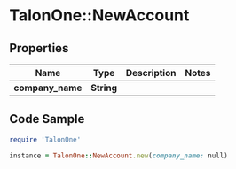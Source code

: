 # TalonOne::NewAccount

## Properties

Name | Type | Description | Notes
------------ | ------------- | ------------- | -------------
**company_name** | **String** |  | 

## Code Sample

```ruby
require 'TalonOne'

instance = TalonOne::NewAccount.new(company_name: null)
```


